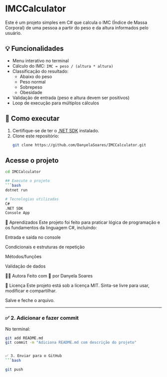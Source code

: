 # IMCCalculator

Este é um projeto simples em C# que calcula o IMC (Índice de Massa Corporal) de uma pessoa a partir do peso e da altura informados pelo usuário.

## 💡 Funcionalidades

- Menu interativo no terminal
- Cálculo do IMC: `IMC = peso / (altura * altura)`
- Classificação do resultado:
  - Abaixo do peso
  - Peso normal
  - Sobrepeso
  - Obesidade
- Validação de entrada (peso e altura devem ser positivos)
- Loop de execução para múltiplos cálculos

## 🚀 Como executar

1. Certifique-se de ter o [.NET SDK](https://dotnet.microsoft.com/en-us/download) instalado.
2. Clone este repositório:
   ```bash
   git clone https://github.com/DanyelaSoares/IMCCalculator.git
   ```

## Acesse o projeto

````bash
cd IMCCalculator

## Execute o projeto
```bash
dotnet run

# Tecnologias utilizadas
C#
.NET SDK
Console App
````

🧠 Aprendizados
Este projeto foi feito para praticar lógica de programação e os fundamentos da linguagem C#, incluindo:

Entrada e saída no console

Condicionais e estruturas de repetição

Métodos/funções

Validação de dados

👩‍💻 Autora
Feito com 💙 por Danyela Soares

📄 Licença
Este projeto está sob a licença MIT. Sinta-se livre para usar, modificar e compartilhar.

Salve e feche o arquivo.

---

### ✅ 2. Adicionar e fazer commit

No terminal:

````bash
git add README.md
git commit -m "Adiciona README.md com descrição do projeto"


✅ 3. Enviar para o GitHub
```bash

git push
````
